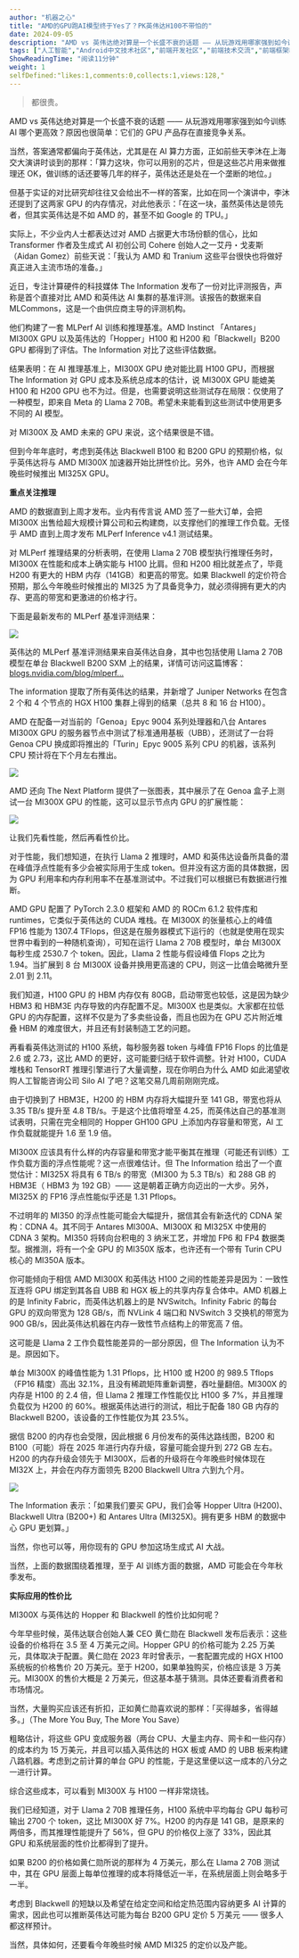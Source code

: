 ```yaml
---
author: "机器之心"
title: "AMD的GPU跑AI模型终于Yes了？PK英伟达H100不带怕的"
date: 2024-09-05
description: "AMD vs 英伟达绝对算是一个长盛不衰的话题 —— 从玩游戏用哪家强到如今训练 AI 哪个更高效？原因也很简单：它们的 GPU 产品存在直接竞争关系。"
tags: ["人工智能","Android中文技术社区","前端开发社区","前端技术交流","前端框架教程","JavaScript 学习资源","CSS 技巧与最佳实践","HTML5 最新动态","前端工程师职业发展","开源前端项目","前端技术趋势"]
ShowReadingTime: "阅读11分钟"
weight: 1
selfDefined:"likes:1,comments:0,collects:1,views:128,"
---
```

> 都很贵。

AMD vs 英伟达绝对算是一个长盛不衰的话题 —— 从玩游戏用哪家强到如今训练 AI 哪个更高效？原因也很简单：它们的 GPU 产品存在直接竞争关系。

当然，答案通常都偏向于英伟达，尤其是在 AI 算力方面，正如前些天李沐在上海交大演讲时谈到的那样：「算力这块，你可以用别的芯片，但是这些芯片用来做推理还 OK，做训练的话还要等几年的样子，英伟达还是处在一个垄断的地位。」

但基于实证的对比研究却往往又会给出不一样的答案，比如在同一个演讲中，李沐还提到了这两家 GPU 的内存情况，对此他表示：「在这一块，虽然英伟达是领先者，但其实英伟达是不如 AMD 的，甚至不如 Google 的 TPU。」

实际上，不少业内人士都表达过对 AMD 占据更大市场份额的信心，比如 Transformer 作者及生成式 AI 初创公司 Cohere 创始人之一艾丹・戈麦斯（Aidan Gomez）前些天说：「我认为 AMD 和 Tranium 这些平台很快也将做好真正进入主流市场的准备。」

近日，专注计算硬件的科技媒体 The Information 发布了一份对比评测报告，声称是首个直接对比 AMD 和英伟达 AI 集群的基准评测。该报告的数据来自 MLCommons，这是一个由供应商主导的评测机构。

他们构建了一套 MLPerf AI 训练和推理基准。AMD Instinct 「Antares」 MI300X GPU 以及英伟达的「Hopper」H100 和 H200 和「Blackwell」B200 GPU 都得到了评估。The Information 对比了这些评估数据。

结果表明：在 AI 推理基准上，MI300X GPU 绝对能比肩 H100 GPU，而根据 The Information 对 GPU 成本及系统总成本的估计，说 MI300X GPU 能媲美 H100 和 H200 GPU 也不为过。但是，也需要说明这些测试存在局限：仅使用了一种模型，即来自 Meta 的 Llama 2 70B。希望未来能看到这些测试中使用更多不同的 AI 模型。

对 MI300X 及 AMD 未来的 GPU 来说，这个结果很是不错。

但到今年年底时，考虑到英伟达 Blackwell B100 和 B200 GPU 的预期价格，似乎英伟达将与 AMD MI300X 加速器开始比拼性价比。另外，也许 AMD 会在今年晚些时候推出 MI325X GPU。

**重点关注推理**

AMD 的数据直到上周才发布。业内有传言说 AMD 签了一些大订单，会把 MI300X 出售给超大规模计算公司和云构建商，以支撑他们的推理工作负载。无怪乎 AMD 直到上周才发布 MLPerf Inference v4.1 测试结果。

对 MLPerf 推理结果的分析表明，在使用 Llama 2 70B 模型执行推理任务时，MI300X 在性能和成本上确实能与 H100 比肩。但和 H200 相比就差点了，毕竟 H200 有更大的 HBM 内存（141GB）和更高的带宽。如果 Blackwell 的定价符合预期，那么今年晚些时候推出的 MI325 为了具备竞争力，就必须得拥有更大的内存、更高的带宽和更激进的价格才行。

下面是最新发布的 MLPerf 基准评测结果：

![](/images/jueJin/b9449ebe9df2499.png)

英伟达的 MLPerf 基准评测结果来自英伟达自身，其中也包括使用 Llama 2 70B 模型在单台 Blackwell B200 SXM 上的结果，详情可访问这篇博客：[blogs.nvidia.com/blog/mlperf…](https://link.juejin.cn?target=https%3A%2F%2Fblogs.nvidia.com%2Fblog%2Fmlperf-inference-benchmark-blackwell%2F "https://blogs.nvidia.com/blog/mlperf-inference-benchmark-blackwell/")

The information 提取了所有英伟达的结果，并新增了 Juniper Networks 在包含 2 个和 4 个节点的 HGX H100 集群上得到的结果（总共 8 和 16 台 H100）。

AMD 在配备一对当前的「Genoa」Epyc 9004 系列处理器和八台 Antares MI300X GPU 的服务器节点中测试了标准通用基板（UBB），还测试了一台将 Genoa CPU 换成即将推出的「Turin」Epyc 9005 系列 CPU 的机器，该系列 CPU 预计将在下个月左右推出。

![](/images/jueJin/c3f518f125884a4.png)

AMD 还向 The Next Platform 提供了一张图表，其中展示了在 Genoa 盒子上测试一台 MI300X GPU 的性能，这可以显示节点内 GPU 的扩展性能：

![](/images/jueJin/e856b34d6a6a4cc.png)

让我们先看性能，然后再看性价比。

对于性能，我们想知道，在执行 Llama 2 推理时，AMD 和英伟达设备所具备的潜在峰值浮点性能有多少会被实际用于生成 token。但并没有这方面的具体数据，因为 GPU 利用率和内存利用率不在基准测试中。不过我们可以根据已有数据进行推断。

AMD GPU 配置了 PyTorch 2.3.0 框架和 AMD 的 ROCm 6.1.2 软件库和 runtimes，它类似于英伟达的 CUDA 堆栈。在 MI300X 的张量核心上的峰值 FP16 性能为 1307.4 TFlops，但这是在服务器模式下运行的（也就是使用在现实世界中看到的一种随机查询），可知在运行 Llama 2 70B 模型时，单台 MI300X 每秒生成 2530.7 个 token。因此，Llama 2 性能与假设峰值 Flops 之比为 1.94。当扩展到 8 台 MI300X 设备并换用更高速的 CPU，则这一比值会略微升至 2.01 到 2.11。

我们知道，H100 GPU 的 HBM 内存仅有 80GB，启动带宽也较低，这是因为缺少 HBM3 和 HBM3E 内存导致的内存配置不足。MI300X 也是类似。大家都在拉低 GPU 的内存配置，这样不仅是为了多卖些设备，而且也因为在 GPU 芯片附近堆叠 HBM 的难度很大，并且还有封装制造工艺的问题。

再看看英伟达测试的 H100 系统，每秒服务器 token 与峰值 FP16 Flops 的比值是 2.6 或 2.73，这比 AMD 的更好，这可能要归结于软件调整。针对 H100，CUDA 堆栈和 TensorRT 推理引擎进行了大量调整，现在你明白为什么 AMD 如此渴望收购人工智能咨询公司 Silo AI 了吧？这笔交易几周前刚刚完成。

由于切换到了 HBM3E，H200 的 HBM 内存将大幅提升至 141 GB，带宽也将从 3.35 TB/s 提升至 4.8 TB/s。于是这个比值将增至 4.25，而英伟达自己的基准测试表明，只需在完全相同的 Hopper GH100 GPU 上添加内存容量和带宽，AI 工作负载就能提升 1.6 至 1.9 倍。

MI300X 应该具有什么样的内存容量和带宽才能平衡其在推理（可能还有训练）工作负载方面的浮点性能呢？这一点很难估计。但 The Information 给出了一个直觉估计：MI325X 将具有 6 TB/s 的带宽（MI300 为 5.3 TB/s）和 288 GB 的 HBM3E（ HBM3 为 192 GB）—— 这是朝着正确方向迈出的一大步。另外，MI325X 的 FP16 浮点性能似乎还是 1.31 Pflops。

不过明年的 MI350 的浮点性能可能会大幅提升，据信其会有新迭代的 CDNA 架构：CDNA 4。其不同于 Antares MI300A、MI300X 和 MI325X 中使用的 CDNA 3 架构。MI350 将转向台积电的 3 纳米工艺，并增加 FP6 和 FP4 数据类型。据推测，将有一个全 GPU 的 MI350X 版本，也许还有一个带有 Turin CPU 核心的 MI350A 版本。

你可能倾向于相信 AMD MI300X 和英伟达 H100 之间的性能差异是因为：一致性互连将 GPU 绑定到其各自 UBB 和 HGX 板上的共享内存复合体中。AMD 机器上的是 Infinity Fabric，而英伟达机器上的是 NVSwitch。Infinity Fabric 的每台 GPU 的双向带宽为 128 GB/s，而 NVLink 4 端口和 NVSwitch 3 交换机的带宽为 900 GB/s，因此英伟达机器在内存一致性节点结构上的带宽高 7 倍。

这可能是 Llama 2 工作负载性能差异的一部分原因，但 The Information 认为不是。原因如下。

单台 MI300X 的峰值性能为 1.31 Pflops，比 H100 或 H200 的 989.5 Tflops（FP16 精度）高出 32.1%，且没有稀疏矩阵重新调整，吞吐量翻倍。MI300X 的内存是 H100 的 2.4 倍，但 Llama 2 推理工作性能仅比 H100 多 7%，并且推理负载仅为 H200 的 60%。根据英伟达进行的测试，相比于配备 180 GB 内存的 Blackwell B200，该设备的工作性能仅为其 23.5%。

据信 B200 的内存也会受限，因此根据 6 月份发布的英伟达路线图，B200 和 B100（可能）将在 2025 年进行内存升级，容量可能会提升到 272 GB 左右。H200 的内存升级会领先于 MI300X，后者的升级将在今年晚些时候体现在 MI32X 上，并会在内存方面领先 B200 Blackwell Ultra 六到九个月。

![](/images/jueJin/ea3b041446fa4cd.png)

The Information 表示：「如果我们要买 GPU，我们会等 Hopper Ultra (H200)、Blackwell Ultra (B200+) 和 Antares Ultra (MI325X)。拥有更多 HBM 的数据中心 GPU 更划算。」

当然，你也可以等，用你现有的 GPU 参加这场生成式 AI 大战。

当然，上面的数据围绕着推理，至于 AI 训练方面的数据，AMD 可能会在今年秋季发布。

**实际应用的性价比**

MI300X 与英伟达的 Hopper 和 Blackwell 的性价比如何呢？

今年早些时候，英伟达联合创始人兼 CEO 黄仁勋在 Blackwell 发布后表示：这些设备的价格将在 3.5 至 4 万美元之间。Hopper GPU 的价格可能为 2.25 万美元，具体取决于配置。黄仁勋在 2023 年时曾表示，一套配置完成的 HGX H100 系统板的价格售价 20 万美元。至于 H200，如果单独购买，价格应该是 3 万美元。MI300X 的售价大概是 2 万美元，但这基本基于猜测。具体还要看消费者和市场情况。

当然，大量购买应该还有折扣，正如黄仁勋喜欢说的那样：「买得越多，省得越多。」（The More You Buy, The More You Save）

粗略估计，将这些 GPU 变成服务器（两台 CPU、大量主内存、网卡和一些闪存）的成本约为 15 万美元，并且可以插入英伟达的 HGX 板或 AMD 的 UBB 板来构建八路机器。考虑到之前计算的单台 GPU 的性能，于是这里便以这一成本的八分之一进行计算。

综合这些成本，可以看到 MI300X 与 H100 一样非常烧钱。

我们已经知道，对于 Llama 2 70B 推理任务，H100 系统中平均每台 GPU 每秒可输出 2700 个 token，这比 MI300X 好 7%。H200 的内存是 141 GB，是原来的两倍多，而其推理性能提升了 56%，但 GPU 的价格仅上涨了 33%，因此其 GPU 和系统层面的性价比都得到了提升。

如果 B200 的价格如黄仁勋所说的那样为 4 万美元，那么在 Llama 2 70B 测试中，其在 GPU 层面上每单位推理的成本将降低近一半，在系统层面上则会略多于一半。

考虑到 Blackwell 的短缺以及希望在给定空间和给定热范围内容纳更多 AI 计算的需求，因此也可以推断英伟达可能为每台 B200 GPU 定价 5 万美元 —— 很多人都这样预计。

当然，具体如何，还要看今年晚些时候 AMD MI325 的定价以及产能。